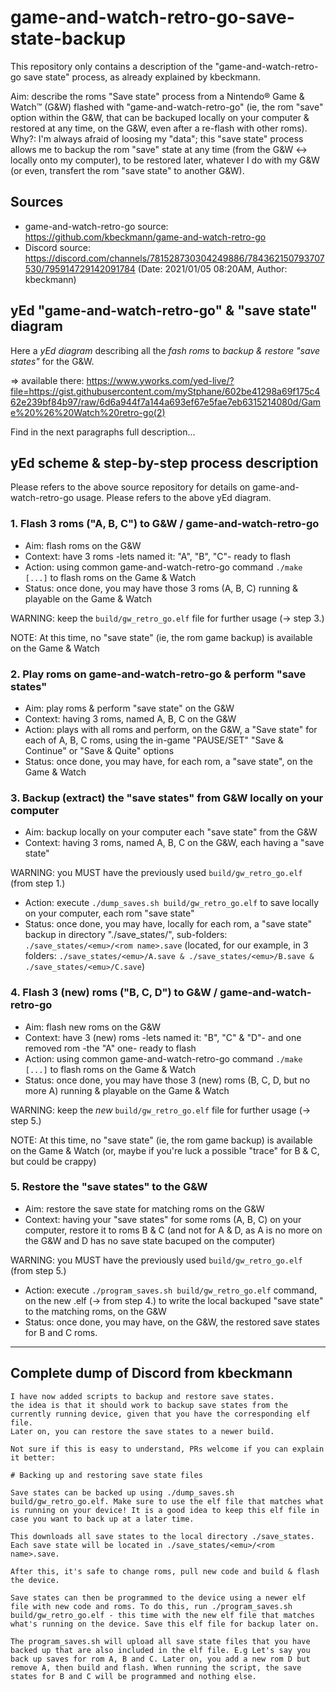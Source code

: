 # game-and-watch-retro-go-save-state-backup

This repository only contains a description of the "game-and-watch-retro-go save state" process, as already explained by kbeckmann.

Aim: describe the roms "Save state" process from a Nintendo® Game & Watch™ (G&W) flashed with "game-and-watch-retro-go" (ie, the rom "save" option within the G&W, that can be backuped locally on your computer & restored at any time, on the G&W, even after a re-flash with other roms).
Why?: I'm always afraid of loosing my "data"; this "save state" process allows me to backup the rom "save" state at any time (from the G&W <-> locally onto my computer), to be restored later, whatever I do with my G&W (or even, transfert the rom "save state" to another G&W).

## Sources
* game-and-watch-retro-go source: https://github.com/kbeckmann/game-and-watch-retro-go
* Discord source: https://discord.com/channels/781528730304249886/784362150793707530/795914729142091784 (Date: 2021/01/05 08:20AM, Author: kbeckmann)

## yEd "game-and-watch-retro-go" & "save state" diagram

Here a *yEd diagram* describing all the *fash roms* to *backup & restore "save states"* for the G&W.

=> available there: https://www.yworks.com/yed-live/?file=https://gist.githubusercontent.com/myStphane/602be41298a69f175c462e239bf84b97/raw/6d6a944f7a144a693ef67e5fae7eb6315214080d/Game%20%26%20Watch%20retro-go(2)

Find in the next paragraphs full description...

## yEd scheme & step-by-step process description

Please refers to the above source repository for details on game-and-watch-retro-go usage.
Please refers to the above yEd diagram.

### 1. Flash 3 roms ("A, B, C") to G&W / game-and-watch-retro-go
* Aim: flash roms on the G&W
* Context: have 3 roms -lets named it: "A", "B", "C"- ready to flash
* Action: using common game-and-watch-retro-go command `./make [...]` to flash roms on the Game & Watch
* Status: once done, you may have those 3 roms (A, B, C) running & playable on the Game & Watch

WARNING: keep the `build/gw_retro_go.elf` file for further usage (-> step 3.)

NOTE: At this time, no "save state" (ie, the rom game backup) is available on the Game & Watch


### 2. Play roms on game-and-watch-retro-go & perform "save states"
* Aim: play roms & perform "save state" on the G&W
* Context: having 3 roms, named A, B, C on the G&W
* Action: plays with all roms and perform, on the G&W, a "Save state" for each of A, B, C roms, using the in-game "PAUSE/SET" "Save & Continue" or "Save & Quite" options
* Status: once done, you may have, for each rom, a "save state", on the Game & Watch


### 3. Backup (extract) the "save states" from G&W locally on your computer
* Aim: backup locally on your computer each "save state" from the G&W
* Context: having 3 roms, named A, B, C on the G&W, each having a "save state"

WARNING: you MUST have the previously used `build/gw_retro_go.elf` (from step 1.)

* Action: execute `./dump_saves.sh build/gw_retro_go.elf` to save locally on your computer, each rom "save state"
* Status: once done, you may have, locally for each rom, a "save state" backup in directory "./save_states/", sub-folders: `./save_states/<emu>/<rom name>.save` (located, for our example, in 3 folders: `./save_states/<emu>/A.save & ./save_states/<emu>/B.save & ./save_states/<emu>/C.save`)

### 4. Flash 3 (new) roms ("B, C, D") to G&W / game-and-watch-retro-go
* Aim: flash new roms on the G&W
* Context: have 3 (new) roms -lets named it: "B", "C" & "D"- and one removed rom -the "A" one- ready to flash
* Action: using common game-and-watch-retro-go command `./make [...]` to flash roms on the Game & Watch
* Status: once done, you may have those 3 (new) roms (B, C, D, but no more A) running & playable on the Game & Watch

WARNING: keep the *new* `build/gw_retro_go.elf` file for further usage (-> step 5.)

NOTE: At this time, no "save state" (ie, the rom game backup) is available on the Game & Watch (or, maybe if you're luck a possible "trace" for B & C, but could be crappy)

### 5. Restore the "save states" to the G&W
* Aim: restore the save state for matching roms on the G&W
* Context: having your "save states" for some roms (A, B, C) on your computer, restore it to roms B & C (and not for A & D, as A is no more on the G&W and D has no save state bacuped on the computer)

WARNING: you MUST have the previously used `build/gw_retro_go.elf` (from step 5.)

* Action: execute `./program_saves.sh build/gw_retro_go.elf` command, on the new .elf (-> from step 4.) to write the local backuped "save state" to the matching roms, on the G&W
* Status: once done, you may have, on the G&W, the restored save states for B and C roms.


----

## Complete dump of Discord from kbeckmann
```
I have now added scripts to backup and restore save states.
the idea is that it should work to backup save states from the currently running device, given that you have the corresponding elf file. 
Later on, you can restore the save states to a newer build.

Not sure if this is easy to understand, PRs welcome if you can explain it better:

# Backing up and restoring save state files

Save states can be backed up using ./dump_saves.sh build/gw_retro_go.elf. Make sure to use the elf file that matches what is running on your device! It is a good idea to keep this elf file in case you want to back up at a later time.

This downloads all save states to the local directory ./save_states. Each save state will be located in ./save_states/<emu>/<rom name>.save.

After this, it's safe to change roms, pull new code and build & flash the device.

Save states can then be programmed to the device using a newer elf file with new code and roms. To do this, run ./program_saves.sh build/gw_retro_go.elf - this time with the new elf file that matches what's running on the device. Save this elf file for backup later on.

The program_saves.sh will upload all save state files that you have backed up that are also included in the elf file. E.g Let's say you back up saves for rom A, B and C. Later on, you add a new rom D but remove A, then build and flash. When running the script, the save states for B and C will be programmed and nothing else.
```

